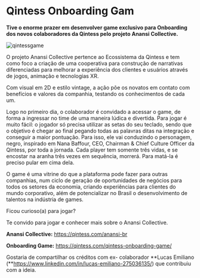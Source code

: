 # Qintess Onboarding Gam

**Tive o enorme prazer em desenvolver game exclusivo para Onboarding dos novos colaboradores da Qintess pelo projeto Anansi Collective.**

![qintessgame](https://user-images.githubusercontent.com/45408379/175829104-9562dc9d-a6ea-41a1-8c60-bacfe7e463bb.PNG)


O projeto Anansi Collective pertence ao Ecossistema da Qintess e tem como foco a criação de uma cooperativa para construção de narrativas diferenciadas para melhorar a experiência dos clientes e usuários através de jogos, animação e tecnologias XR. 

 Com visual em 2D e estilo vintage, a ação põe os novatos em contato com benefícios e valores da companhia, testando os conhecimentos de cada um.  

Logo no primeiro dia, o colaborador é convidado a acessar o game, de forma a ingressar no time de uma maneira lúdica e divertida. Para jogar é muito fácil: o jogador só precisa utilizar as setas do seu teclado, sendo que o objetivo é chegar ao final pegando todas as palavras ditas na integração e conseguir a maior pontuação. Para isso, ele vai conduzindo o personagem, negro, inspirado em Nana Baffour, CEO, Chairman & Chief Culture Officer da Qintess, por toda a jornada. Cada player tem somente três vidas, e se encostar na aranha três vezes em sequência, morrerá. Para matá-la é preciso pular em cima dela. 

O game é uma vitrine do que a plataforma pode fazer para outras companhias, num ciclo de geração de oportunidades de negócios para todos os setores da economia, criando experiências para clientes do mundo corporativo, além de potencializar no Brasil o desenvolvimento de talentos na indústria de games. 

Ficou curioso(a) para jogar?  

Te convido para jogar e conhecer mais sobre o Anansi Collective.  

 **Anansi Collective:** https://qintess.com/anansi-br

**Onboarding Game:** https://qintess.com/qintess-onboarding-game/ 

Gostaria de compartilhar os créditos com ex- colaborador **Lucas Emiliano (**https://www.linkedin.com/in/lucas-emiliano-275036135/) que contribuiu com a ideia.
